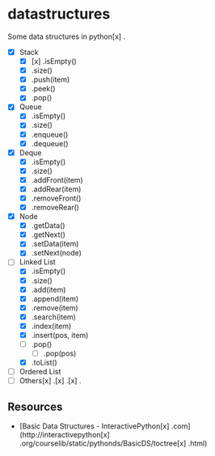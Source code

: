 # datastructures
Some data structures in python[x] .

- [x] Stack
  - [x] [x] .isEmpty()
  - [x] .size()
  - [x] .push(item)
  - [x] .peek()
  - [x] .pop()
- [x] Queue
  - [x] .isEmpty()
  - [x] .size()
  - [x] .enqueue()
  - [x] .dequeue()
- [x] Deque
  - [x] .isEmpty()
  - [x] .size()
  - [x] .addFront(item)
  - [x] .addRear(item)
  - [x] .removeFront()
  - [x] .removeRear()
- [x] Node
  - [x] .getData()
  - [x] .getNext()
  - [x] .setData(item)
  - [x] .setNext(node)
- [ ] Linked List
  - [x] .isEmpty()
  - [x] .size()
  - [x] .add(item)
  - [x] .append(item)
  - [x] .remove(item)
  - [x] .search(item)
  - [x] .index(item)
  - [x] .insert(pos, item)
  - [ ] .pop()
    - [ ] .pop(pos)
  - [x] .toList()
- [ ] Ordered List
- [ ] Others[x] .[x] .[x] .

## Resources
- [Basic Data Structures - InteractivePython[x] .com](http://interactivepython[x] .org/courselib/static/pythonds/BasicDS/toctree[x] .html)